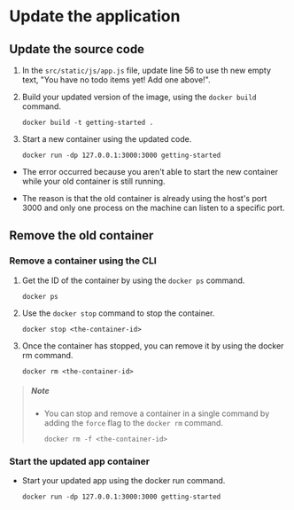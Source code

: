# Update the application

## Update the source code

1. In the `src/static/js/app.js` file, update line 56 to use th new empty text, "You have no todo items yet! Add one above!".

2. Build your updated version of the image, using the `docker build` command.

    ```shell
    docker build -t getting-started .
    ```

3. Start a new container using the updated code.

    ```shell
    docker run -dp 127.0.0.1:3000:3000 getting-started
    ```

- The error occurred because you aren't able to start the new container while your old container is still running.

- The reason is that the old container is already using the host's port 3000 and only one process on the machine can listen to a specific port.

## Remove the old container

### Remove a container using the CLI

1. Get the ID of the container by using the `docker ps` command.

    ```shell
    docker ps
    ```

2. Use the `docker stop` command to stop the container.

    ```shell
    docker stop <the-container-id>
    ```

3. Once the container has stopped, you can remove it by using the docker rm command.

    ```shell
    docker rm <the-container-id>
    ```

> ##### Note
>
> - You can stop and remove a container in a single command by adding the `force` flag to the `docker rm` command.
>
>   ```shell
>   docker rm -f <the-container-id>
>   ```

### Start the updated app container

- Start your updated app using the docker run command.

    ```shell
    docker run -dp 127.0.0.1:3000:3000 getting-started
    ```
